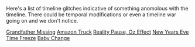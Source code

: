 
Here's a list of timeline glitches indicative of something anomolous with the timeline.
There could be temporal modifications or even a timeline war going on and we don't notice.

[Grandfather Missing](https://www.reddit.com/r/Glitch_in_the_Matrix/comments/1expzxl/it_wasnt_my_grandfathers_body_in_the_casket/)
[Amazon Truck](https://www.reddit.com/r/Glitch_in_the_Matrix/comments/1exfvlt/weird_time_jump_saw_an_amazon_truck_come_out_of_a/)
[Reality Pause, Oz Effect](https://www.reddit.com/r/Glitch_in_the_Matrix/comments/1etzegn/i_think_i_saw_reality_pause/)
[New Years Eve](https://www.reddit.com/r/Glitch_in_the_Matrix/comments/1esiftg/switched_timelines_dimensions_on_new_years/)
[Time Freeze](https://www.reddit.com/r/Glitch_in_the_Matrix/comments/1eqva38/time_froze/)
[Baby Change](https://www.reddit.com/r/Glitch_in_the_Matrix/comments/1emubr8/saw_my_ex_coworker_announced_she_was_going_to/)
